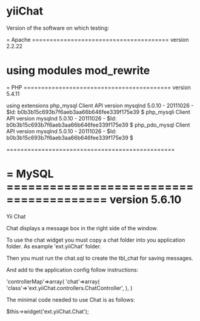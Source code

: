 yiiChat
=======
Version of the software on which testing:

= Apache =======================================
version 2.2.22

using modules
	mod_rewrite
================================================

= PHP ==========================================
version 5.4.11

using extensions
	php_mysql Client API version mysqlnd 5.0.10 - 20111026 - $Id: b0b3b15c693b7f6aeb3aa66b646fee339f175e39 $
	php_mysqli Client API version mysqlnd 5.0.10 - 20111026 - $Id: b0b3b15c693b7f6aeb3aa66b646fee339f175e39 $
	php_pdo_mysql Client API version mysqlnd 5.0.10 - 20111026 - $Id: b0b3b15c693b7f6aeb3aa66b646fee339f175e39 $

================================================

= MySQL ========================================
version 5.6.10
================================================

Yii Chat

Chat displays a message box in the right side of the window.

To use the chat widget you must copy a chat folder into you application
folder. As example 'ext.yiiChat' folder. 
 
Then you must run the chat.sql to create the tbl_chat for saving messages.
 
And add to the application config follow instructions:

'controllerMap'=>array(
       'chat'=>array(
           'class'=>'ext.yiiChat.controllers.ChatController',
       ),
   )

The minimal code needed to use Chat is as follows:

$this->widget('ext.yiiChat.Chat');
